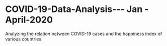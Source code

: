 # COVID-19-Data-Analysis--- Jan - April-2020
Analyzing the relation between COVID-19 cases and the happiness index of various countries
